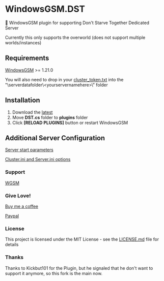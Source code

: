 # WindowsGSM.DST
🧩 WindowsGSM plugin for supporting Don't Starve Together Dedicated Server 

Currently this only supports the overworld (does not support multiple worlds/instances)

## Requirements
[WindowsGSM](https://github.com/WindowsGSM/WindowsGSM) >= 1.21.0

You will also need to drop in your [cluster_token.txt](https://nodecraft.com/support/games/dont-starve-together/how-to-acquire-a-cluster-token) into the "\serverdatafolder\\\<yourservernamehere\>\\" folder

## Installation
1. Download the [latest](https://github.com/Kickbut101/WindowsGSM.DontStarveTogether)
1. Move **DST.cs** folder to **plugins** folder
1. Click **[RELOAD PLUGINS]** button or restart WindowsGSM

## Additional Server Configuration
[Server start parameters](https://support.klei.com/hc/en-us/articles/360029556192-Dedicated-Server-Command-Line-Options-Guide)

[Cluster.ini and Server.ini options](https://forums.kleientertainment.com/forums/topic/64552-dedicated-server-settings-guide/)

### Support
[WGSM](https://discord.com/channels/590590698907107340/645730252672335893)

### Give Love!
[Buy me a coffee](https://ko-fi.com/raziel7893)

[Paypal](https://paypal.me/raziel7893)

### License
This project is licensed under the MIT License - see the <a href="https://github.com/raziel7893/WindowsGSM.Smalland/blob/main/LICENSE">LICENSE.md</a> file for details

### Thanks
Thanks to Kickbut101 for the Plugin, but he signaled that he don't want to support it anymore, so this fork is the main now.

